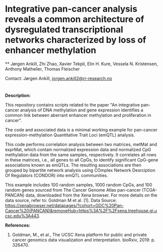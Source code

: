 # Integrative pan-cancer analysis reveals a common architecture of dysregulated transcriptional networks characterized by loss of enhancer methylation

** Jørgen Ankill, Zhi Zhao, Xavier Tekpli, Elin H. Kure, Vessela N. Kristensen, Anthony Mathelier, Thomas Fleischer

Contact: Jørgen Ankill, jorgen.ankill2@rr-research.no

#
**Description:**

This repository contains scripts related to the paper "An integrative pan-cancer analysis of DNA methylation and gene expression identifies a common link between aberrant enhancer methylation and proliferation in cancer". 

The code and associated data is a minimal working example for pan-cancer expression-methylation Quantitative Trait Loci (emQTL) analysis.

This code performs correlation analysis between two matrices, metMat and exprMat, which contain normalized expression data and normalized CpG methylation data from the same samples, respectively. It correlates all rows in these matrices, i.e., all genes to all CpGs, to identify significant CpG-gene associations known as emQTLs. The resulting associations are then grouped by bipartite network analysis using COmplex Network Desrciption Of Regulators (CONDOR) into emQTL communities. 

This example includes 100 random samples, 1000 random CpGs, and 100 random genes sourced from The Cancer Genome Atlas pan-cancer (TCGA-PANCAN) data, downloaded from the Xena browser. For more details on the data source, refer to: Goldman M et al. [1]. Data Source: https://xenabrowser.net/datapages/?cohort=GDC%20Pan-Cancer%20(PANCAN)&removeHub=https%3A%2F%2Fxena.treehouse.gi.ucsc.edu%3A443.

**References:**
  1. Goldman, M., et al., The UCSC Xena platform for public and private cancer genomics data visualization and interpretation. bioRxiv, 2019: p. 326470.
